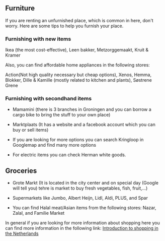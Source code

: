 ## Furniture
If you are renting an unfurnished place, which is common in here, don't worry. Here are some tips to help you furnish your place. 

### Furnishing with new items

Ikea (the most cost-effective), Leen bakker, Metzorggemaakt, Kruit & Kramer

Also, you can find affordable home appliances in the following stores:

Action(Not high quality necessary but cheap options), Xenos, Hemma, Blokker, Dille & Kamille (mostly related to kitchen and plants), Søstrene Grene

### Furnishing with secondhand items

- Mamamini (there is 3 branches in Groningen and you can borrow a cargo bike to bring the stuff to your own place)

- Marktplaats (It has a website and a facebook account which you can buy or sell items)

- If you are looking for more options you can search Kringloop in Googlemap and find many more options

- For electric items you can check Herman white goods.

## Groceries
- Grote Markt (It is located in the city center and on special day (Google will tell you) tehre is market to buy fresh vegetables, fish, fruit,...)

- Supermarkets like Jumbo, Albert Heijn, Lidl, Aldi, PLUS, and Spar

- You can find Halal meat/Asian items from the following stores: Nazar, Zalal, and Familie Market


In general if you are looking for more information about shopping here you can find more information in the following link: [Introduction to shopping in the Netherlands](https://www.expatica.com/nl/living/household/shopping-netherlands-130388/)
